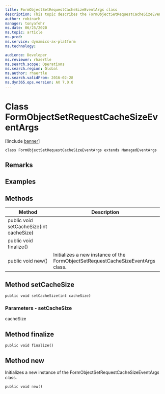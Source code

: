 ```yaml
---
title: FormObjectSetRequestCacheSizeEventArgs class
description: This topic describes the FormObjectSetRequestCacheSizeEventArgs class.
author: robinarh
manager: tonyafehr
ms.date: 06/25/2020
ms.topic: article
ms.prod: 
ms.service: dynamics-ax-platform
ms.technology: 

audience: Developer
ms.reviewer: rhaertle
ms.search.scope: Operations
ms.search.region: Global
ms.author: rhaertle
ms.search.validFrom: 2016-02-28
ms.dyn365.ops.version: AX 7.0.0
---
```


# Class FormObjectSetRequestCacheSizeEventArgs

[!include [banner](../includes/banner.md)]

```xpp
class FormObjectSetRequestCacheSizeEventArgs extends ManagedEventArgs
```

## Remarks

## Examples

## Methods

| Method                                  | Description                                                                     |
|-----------------------------------------|---------------------------------------------------------------------------------|
| public void setCacheSize(int cacheSize) |                                                                                 |
| public void finalize()                  |                                                                                 |
| public void new()                       | Initializes a new instance of the FormObjectSetRequestCacheSizeEventArgs class. |

## Method setCacheSize

```xpp
public void setCacheSize(int cacheSize)
```

### Parameters - setCacheSize

cacheSize  

## Method finalize

```xpp
public void finalize()
```

## Method new

Initializes a new instance of the FormObjectSetRequestCacheSizeEventArgs class.

```xpp
public void new()
```

